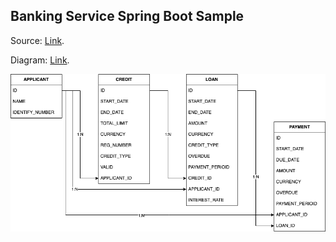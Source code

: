 ## Banking Service Spring Boot Sample

Source: [Link](https://github.com/duyng2512/banking-service/tree/main/app).

Diagram: [Link](https://drive.google.com/file/d/1yL1vdwr0XSRxC7OTyNLeTsFUQ8PQHNT5/view?usp=sharing).

![Diagram!](/img/img.png "Diagram")
